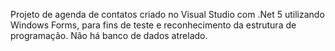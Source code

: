 Projeto de agenda de contatos criado no Visual Studio com .Net 5 utilizando Windows Forms, para fins de teste e reconhecimento da estrutura de programação. Não há banco de dados atrelado.
